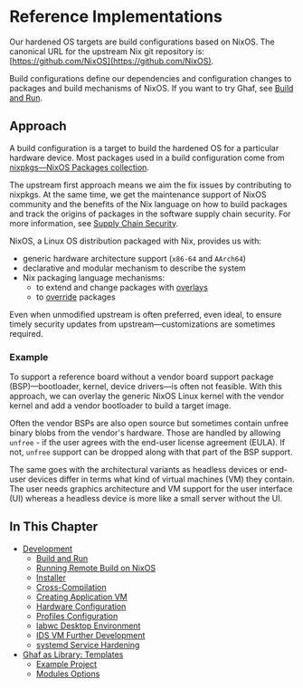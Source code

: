 <!--
    Copyright 2022-2024 TII (SSRC) and the Ghaf contributors
    SPDX-License-Identifier: CC-BY-SA-4.0
-->

# Reference Implementations

Our hardened OS targets are build configurations based on NixOS. The canonical URL for the upstream Nix git repository is: [https://github.com/NixOS](https://github.com/NixOS).

Build configurations define our dependencies and configuration changes to packages and build mechanisms of NixOS. If you want to try Ghaf, see [Build and Run](../ref_impl/build_and_run.md).


## Approach

A build configuration is a target to build the hardened OS for a particular hardware device. Most packages used in a build configuration come from [nixpkgs—NixOS Packages collection](https://github.com/NixOS/nixpkgs).

The upstream first approach means we aim the fix issues by contributing to nixpkgs. At the same time, we get the maintenance support of NixOS community and the benefits of the Nix language on how to build packages and track the origins of packages in the software supply chain security. For more information, see [Supply Chain Security](../scs/scs.md).

NixOS, a Linux OS distribution packaged with Nix, provides us with:

* generic hardware architecture support (``x86-64`` and ``AArch64``)
* declarative and modular mechanism to describe the system
* Nix packaging language mechanisms:
  * to extend and change packages with [overlays](https://nixos.wiki/wiki/Overlays)
  * to [override](https://nixos.org/guides/nix-pills/override-design-pattern.html) packages

Even when unmodified upstream is often preferred, even ideal, to ensure timely security updates from upstream—customizations are sometimes required.


### Example

To support a reference board without a vendor board support package (BSP)—bootloader, kernel, device drivers—is often not feasible. With this approach, we can overlay the generic NixOS Linux kernel with the vendor kernel and add a vendor bootloader to build a target image.

Often the vendor BSPs are also open source but sometimes contain unfree binary blobs from the vendor's hardware. Those are handled by allowing ``unfree`` - if the user agrees with the end-user license agreement (EULA). If not, ``unfree`` support can be dropped along with that part of the BSP support.

The same goes with the architectural variants as headless devices or end-user devices differ in terms what kind of virtual machines (VM) they contain. The user needs graphics architecture and VM support for the user interface (UI) whereas a headless device is more like a small server without the UI.


## In This Chapter

- [Development](./development.md)
   - [Build and Run](./build_and_run.md)
   - [Running Remote Build on NixOS](./remote_build_setup.md)
   - [Installer](./installer.md)
   - [Cross-Compilation](./cross_compilation.md)
   - [Creating Application VM](./creating_appvm.md)
   - [Hardware Configuration](ref_impl/hw-config.md)
   - [Profiles Configuration](ref_impl/profiles-config.md)
   - [labwc Desktop Environment](./labwc.md)
   - [IDS VM Further Development](./idsvm-development.md)
   - [systemd Service Hardening](./systemd-service-config.md)
- [Ghaf as Library: Templates](./ghaf-based-project.md)
   - [Example Project](./example_project.md)
   - [Modules Options](./modules_options.md)
